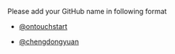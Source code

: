 Please add your GitHub name in following format

- [@ontouchstart](https://github.com/ontouchstart)

- [@chengdongyuan](https://github.com/ontouchstart)
